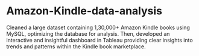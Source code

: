 # Amazon-Kindle-data-analysis

Cleaned a large dataset containing 1,30,000+ Amazon Kindle books using MySQL, optimizing the database for analysis. Then, developed an interactive and insightful dashboard in Tableau providing clear insights into trends and patterns within the Kindle book marketplace.
